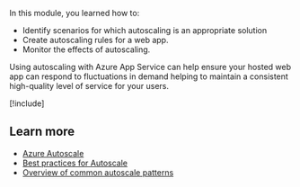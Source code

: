 In this module, you learned how to:

- Identify scenarios for which autoscaling is an appropriate solution
- Create autoscaling rules for a web app.
- Monitor the effects of autoscaling.

Using autoscaling with Azure App Service can help ensure your hosted web app can respond to fluctuations in demand helping to maintain a consistent high-quality level of service for your users.

<!-- > Most modules should use the following include -->
[!include[](../../../includes/azure-sandbox-cleanup.md)]

## Learn more

- [Azure Autoscale](https://azure.microsoft.com/features/autoscale/)
- [Best practices for Autoscale](https://docs.microsoft.com/azure/azure-monitor/platform/autoscale-best-practices)
- [Overview of common autoscale patterns](https://docs.microsoft.com/azure/azure-monitor/platform/autoscale-common-scale-patterns)